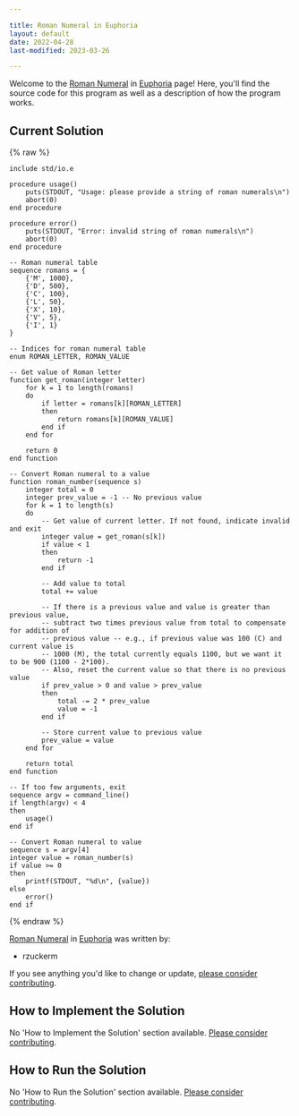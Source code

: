 ```yaml
---

title: Roman Numeral in Euphoria
layout: default
date: 2022-04-28
last-modified: 2023-03-26

---
```


Welcome to the [Roman Numeral](https://sampleprograms.io/projects/roman-numeral) in [Euphoria](https://sampleprograms.io/languages/euphoria) page! Here, you'll find the source code for this program as well as a description of how the program works.

## Current Solution

{% raw %}

```euphoria
include std/io.e

procedure usage()
    puts(STDOUT, "Usage: please provide a string of roman numerals\n")
    abort(0)
end procedure

procedure error()
    puts(STDOUT, "Error: invalid string of roman numerals\n")
    abort(0)
end procedure

-- Roman numeral table
sequence romans = {
    {'M', 1000},
    {'D', 500},
    {'C', 100},
    {'L', 50},
    {'X', 10},
    {'V', 5},
    {'I', 1}
}

-- Indices for roman numeral table
enum ROMAN_LETTER, ROMAN_VALUE

-- Get value of Roman letter
function get_roman(integer letter)
    for k = 1 to length(romans)
    do
        if letter = romans[k][ROMAN_LETTER]
        then
            return romans[k][ROMAN_VALUE]
        end if
    end for

    return 0
end function

-- Convert Roman numeral to a value
function roman_number(sequence s)
    integer total = 0
    integer prev_value = -1 -- No previous value
    for k = 1 to length(s)
    do
        -- Get value of current letter. If not found, indicate invalid and exit
        integer value = get_roman(s[k])
        if value < 1
        then
            return -1
        end if

        -- Add value to total
        total += value

        -- If there is a previous value and value is greater than previous value,
        -- subtract two times previous value from total to compensate for addition of
        -- previous value -- e.g., if previous value was 100 (C) and current value is
        -- 1000 (M), the total currently equals 1100, but we want it to be 900 (1100 - 2*100).
        -- Also, reset the current value so that there is no previous value
        if prev_value > 0 and value > prev_value
        then
            total -= 2 * prev_value
            value = -1
        end if

        -- Store current value to previous value
        prev_value = value
    end for

    return total
end function

-- If too few arguments, exit
sequence argv = command_line()
if length(argv) < 4
then
    usage()
end if

-- Convert Roman numeral to value
sequence s = argv[4]
integer value = roman_number(s)
if value >= 0
then
    printf(STDOUT, "%d\n", {value})
else
    error()
end if
```

{% endraw %}

[Roman Numeral](https://sampleprograms.io/projects/roman-numeral) in [Euphoria](https://sampleprograms.io/languages/euphoria) was written by:

- rzuckerm

If you see anything you'd like to change or update, [please consider contributing](https://github.com/TheRenegadeCoder/sample-programs).

## How to Implement the Solution

No 'How to Implement the Solution' section available. [Please consider contributing](https://github.com/TheRenegadeCoder/sample-programs-website).

## How to Run the Solution

No 'How to Run the Solution' section available. [Please consider contributing](https://github.com/TheRenegadeCoder/sample-programs-website).